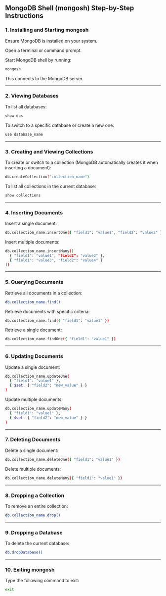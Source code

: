 ## MongoDB Shell (mongosh) Step-by-Step Instructions

### 1. Installing and Starting mongosh

Ensure MongoDB is installed on your system.

Open a terminal or command prompt.

Start MongoDB shell by running:

```sh
mongosh
```

This connects to the MongoDB server.

---

### 2. Viewing Databases

To list all databases:

```sh
show dbs
```

To switch to a specific database or create a new one:

```sh
use database_name
```

---

### 3. Creating and Viewing Collections

To create or switch to a collection (MongoDB automatically creates it when inserting a document):

```sh
db.createCollection("collection_name")
```

To list all collections in the current database:

```sh
show collections
```

---

### 4. Inserting Documents

Insert a single document:

```sh
db.collection_name.insertOne({ "field1": "value1", "field2": "value2" })
```

Insert multiple documents:

```sh
db.collection_name.insertMany([
  { "field1": "value1", "field2": "value2" },
  { "field1": "value3", "field2": "value4" }
])
```

---

### 5. Querying Documents

Retrieve all documents in a collection:

```sh
db.collection_name.find()
```

Retrieve documents with specific criteria:

```sh
db.collection_name.find({ "field1": "value1" })
```

Retrieve a single document:

```sh
db.collection_name.findOne({ "field1": "value1" })
```

---

### 6. Updating Documents

Update a single document:

```sh
db.collection_name.updateOne(
  { "field1": "value1" },
  { $set: { "field2": "new_value" } }
)
```

Update multiple documents:

```sh
db.collection_name.updateMany(
  { "field1": "value1" },
  { $set: { "field2": "new_value" } }
)
```

---

### 7. Deleting Documents

Delete a single document:

```sh
db.collection_name.deleteOne({ "field1": "value1" })
```

Delete multiple documents:

```sh
db.collection_name.deleteMany({ "field1": "value1" })
```

---

### 8. Dropping a Collection

To remove an entire collection:

```sh
db.collection_name.drop()
```

---

### 9. Dropping a Database

To delete the current database:

```sh
db.dropDatabase()
```

---

### 10. Exiting mongosh

Type the following command to exit:

```sh
exit
```
